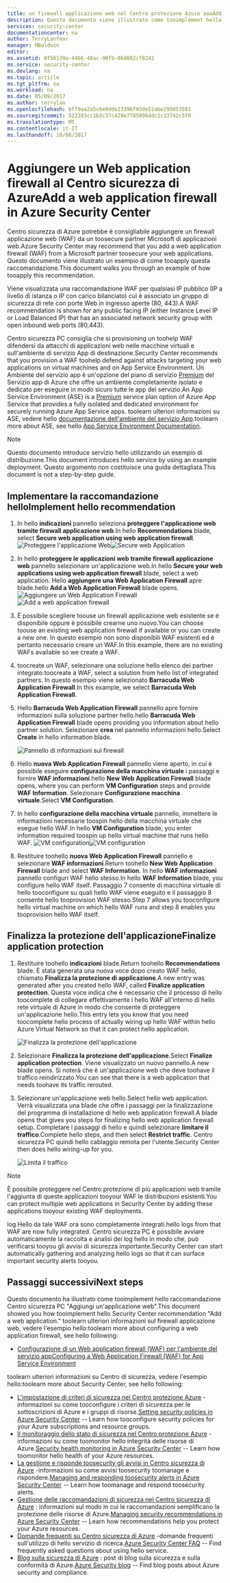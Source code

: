 ```yaml
---
title: un firewall applicazione web nel Centro protezione Azure aaaAdd | Documenti Microsoft
description: Questo documento viene illustrato come tooimplement hello indicazioni Centro sicurezza di Azure * * aggiungere una web application firewall * * e * * finalizzare protezione applicazione * *.
services: security-center
documentationcenter: na
author: TerryLanfear
manager: MBaldwin
editor: 
ms.assetid: 8f56139a-4466-48ac-90fb-86d002cf8242
ms.service: security-center
ms.devlang: na
ms.topic: article
ms.tgt_pltfrm: na
ms.workload: na
ms.date: 05/09/2017
ms.author: terrylan
ms.openlocfilehash: bff0aa2a5c6e0dde23396f93de52abe295053581
ms.sourcegitcommit: 523283cc1b3c37c428e77850964dc1c33742c5f0
ms.translationtype: MT
ms.contentlocale: it-IT
ms.lasthandoff: 10/06/2017
---
```

# <a name="add-a-web-application-firewall-in-azure-security-center"></a><span data-ttu-id="9ac5f-103">Aggiungere un Web application firewall al Centro sicurezza di Azure</span><span class="sxs-lookup"><span data-stu-id="9ac5f-103">Add a web application firewall in Azure Security Center</span></span>
<span data-ttu-id="9ac5f-104">Centro sicurezza di Azure potrebbe è consigliabile aggiungere un firewall applicazione web (WAF) da un toosecure partner Microsoft di applicazioni web.</span><span class="sxs-lookup"><span data-stu-id="9ac5f-104">Azure Security Center may recommend that you add a web application firewall (WAF) from a Microsoft partner toosecure your web applications.</span></span> <span data-ttu-id="9ac5f-105">Questo documento viene illustrato un esempio di come tooapply questa raccomandazione.</span><span class="sxs-lookup"><span data-stu-id="9ac5f-105">This document walks you through an example of how tooapply this recommendation.</span></span>

<span data-ttu-id="9ac5f-106">Viene visualizzata una raccomandazione WAF per qualsiasi IP pubblico (IP a livello di istanza o IP con carico bilanciato) cui è associato un gruppo di sicurezza di rete con porte Web in ingresso aperte (80, 443).</span><span class="sxs-lookup"><span data-stu-id="9ac5f-106">A WAF recommendation is shown for any public facing IP (either Instance Level IP or Load Balanced IP) that has an associated network security group with open inbound web ports (80,443).</span></span>

<span data-ttu-id="9ac5f-107">Centro sicurezza PC consiglia che si provisioning un toohelp WAF difendersi da attacchi di applicazioni web nelle macchine virtuali e sull'ambiente di servizio App di destinazione.</span><span class="sxs-lookup"><span data-stu-id="9ac5f-107">Security Center recommends that you provision a WAF toohelp defend against attacks targeting your web applications on virtual machines and on App Service Environment.</span></span> <span data-ttu-id="9ac5f-108">Un Ambiente del servizio app è un'opzione del piano di servizio [Premium](https://azure.microsoft.com/pricing/details/app-service/) del Servizio app di Azure che offre un ambiente completamente isolato e dedicato per eseguire in modo sicuro tutte le app del servizio.</span><span class="sxs-lookup"><span data-stu-id="9ac5f-108">An App Service Environment (ASE) is a [Premium](https://azure.microsoft.com/pricing/details/app-service/) service plan option of Azure App Service that provides a fully isolated and dedicated environment for securely running Azure App Service apps.</span></span> <span data-ttu-id="9ac5f-109">toolearn ulteriori informazioni su ASE, vedere hello [documentazione dell'ambiente del servizio App](../app-service/app-service-app-service-environments-readme.md).</span><span class="sxs-lookup"><span data-stu-id="9ac5f-109">toolearn more about ASE, see hello [App Service Environment Documentation](../app-service/app-service-app-service-environments-readme.md).</span></span>

> [!NOTE]
> <span data-ttu-id="9ac5f-110">Questo documento introduce servizio hello utilizzando un esempio di distribuzione.</span><span class="sxs-lookup"><span data-stu-id="9ac5f-110">This document introduces hello service by using an example deployment.</span></span>  <span data-ttu-id="9ac5f-111">Questo argomento non costituisce una guida dettagliata.</span><span class="sxs-lookup"><span data-stu-id="9ac5f-111">This document is not a step-by-step guide.</span></span>
>
>

## <a name="implement-hello-recommendation"></a><span data-ttu-id="9ac5f-112">Implementare la raccomandazione hello</span><span class="sxs-lookup"><span data-stu-id="9ac5f-112">Implement hello recommendation</span></span>
1. <span data-ttu-id="9ac5f-113">In hello **indicazioni** pannello seleziona **proteggere l'applicazione web tramite firewall applicazione web**.</span><span class="sxs-lookup"><span data-stu-id="9ac5f-113">In hello **Recommendations** blade, select **Secure web application using web application firewall**.</span></span>
   <span data-ttu-id="9ac5f-114">![Proteggere l'applicazione Web][1]</span><span class="sxs-lookup"><span data-stu-id="9ac5f-114">![Secure web Application][1]</span></span>
2. <span data-ttu-id="9ac5f-115">In hello **proteggere le applicazioni web tramite firewall applicazione web** pannello selezionare un'applicazione web.</span><span class="sxs-lookup"><span data-stu-id="9ac5f-115">In hello **Secure your web applications using web application firewall** blade, select a web application.</span></span> <span data-ttu-id="9ac5f-116">Hello **aggiungere una Web Application Firewall** apre blade.</span><span class="sxs-lookup"><span data-stu-id="9ac5f-116">hello **Add a Web Application Firewall** blade opens.</span></span>
   <span data-ttu-id="9ac5f-117">![Aggiungere un Web Application Firewall][2]</span><span class="sxs-lookup"><span data-stu-id="9ac5f-117">![Add a web application firewall][2]</span></span>
3. <span data-ttu-id="9ac5f-118">È possibile scegliere toouse un firewall applicazione web esistente se è disponibile oppure è possibile crearne uno nuovo.</span><span class="sxs-lookup"><span data-stu-id="9ac5f-118">You can choose toouse an existing web application firewall if available or you can create a new one.</span></span> <span data-ttu-id="9ac5f-119">In questo esempio non sono disponibili WAF esistenti ed è pertanto necessario creare un WAF.</span><span class="sxs-lookup"><span data-stu-id="9ac5f-119">In this example, there are no existing WAFs available so we create a WAF.</span></span>
4. <span data-ttu-id="9ac5f-120">toocreate un WAF, selezionare una soluzione hello elenco dei partner integrato.</span><span class="sxs-lookup"><span data-stu-id="9ac5f-120">toocreate a WAF, select a solution from hello list of integrated partners.</span></span> <span data-ttu-id="9ac5f-121">In questo esempio viene selezionato **Barracuda Web Application Firewall**.</span><span class="sxs-lookup"><span data-stu-id="9ac5f-121">In this example, we select **Barracuda Web Application Firewall**.</span></span>
5. <span data-ttu-id="9ac5f-122">Hello **Barracuda Web Application Firewall** pannello apre fornire informazioni sulla soluzione partner hello.</span><span class="sxs-lookup"><span data-stu-id="9ac5f-122">hello **Barracuda Web Application Firewall** blade opens providing you information about hello partner solution.</span></span> <span data-ttu-id="9ac5f-123">Selezionare **crea** nel pannello informazioni hello.</span><span class="sxs-lookup"><span data-stu-id="9ac5f-123">Select **Create** in hello information blade.</span></span>

   ![Pannello di informazioni sul firewall][3]

6. <span data-ttu-id="9ac5f-125">Hello **nuova Web Application Firewall** pannello viene aperto, in cui è possibile eseguire **configurazione della macchina virtuale** i passaggi e fornire **WAF informazioni**.</span><span class="sxs-lookup"><span data-stu-id="9ac5f-125">hello **New Web Application Firewall** blade opens, where you can perform **VM Configuration** steps and provide **WAF Information**.</span></span> <span data-ttu-id="9ac5f-126">Selezionare **Configurazione macchina virtuale**.</span><span class="sxs-lookup"><span data-stu-id="9ac5f-126">Select **VM Configuration**.</span></span>
7. <span data-ttu-id="9ac5f-127">In hello **configurazione della macchina virtuale** pannello, immettere le informazioni necessarie toospin hello della macchina virtuale che esegue hello WAF.</span><span class="sxs-lookup"><span data-stu-id="9ac5f-127">In hello **VM Configuration** blade, you enter information required toospin up hello virtual machine that runs hello WAF.</span></span>
   <span data-ttu-id="9ac5f-128">![VM configuration][4]</span><span class="sxs-lookup"><span data-stu-id="9ac5f-128">![VM configuration][4]</span></span>
8. <span data-ttu-id="9ac5f-129">Restituire toohello **nuova Web Application Firewall** pannello e selezionare **WAF informazioni**.</span><span class="sxs-lookup"><span data-stu-id="9ac5f-129">Return toohello **New Web Application Firewall** blade and select **WAF Information**.</span></span> <span data-ttu-id="9ac5f-130">In hello **WAF informazioni** pannello configuri WAF hello stesso.</span><span class="sxs-lookup"><span data-stu-id="9ac5f-130">In hello **WAF Information** blade, you configure hello WAF itself.</span></span> <span data-ttu-id="9ac5f-131">Passaggio 7 consente di macchina virtuale di hello tooconfigure su quali hello WAF viene eseguito e il passaggio 8 consente hello tooprovision WAF stesso.</span><span class="sxs-lookup"><span data-stu-id="9ac5f-131">Step 7 allows you tooconfigure hello virtual machine on which hello WAF runs and step 8 enables you tooprovision hello WAF itself.</span></span>

## <a name="finalize-application-protection"></a><span data-ttu-id="9ac5f-132">Finalizza la protezione dell'applicazione</span><span class="sxs-lookup"><span data-stu-id="9ac5f-132">Finalize application protection</span></span>
1. <span data-ttu-id="9ac5f-133">Restituire toohello **indicazioni** blade.</span><span class="sxs-lookup"><span data-stu-id="9ac5f-133">Return toohello **Recommendations** blade.</span></span> <span data-ttu-id="9ac5f-134">È stata generata una nuova voce dopo creato WAF hello, chiamato **Finalizza la protezione di applicazione**.</span><span class="sxs-lookup"><span data-stu-id="9ac5f-134">A new entry was generated after you created hello WAF, called **Finalize application protection**.</span></span> <span data-ttu-id="9ac5f-135">Questa voce indica che è necessario che il processo di hello toocomplete di collegare effettivamente i hello WAF all'interno di hello rete virtuale di Azure in modo che consente di proteggere un'applicazione hello.</span><span class="sxs-lookup"><span data-stu-id="9ac5f-135">This entry lets you know that you need toocomplete hello process of actually wiring up hello WAF within hello Azure Virtual Network so that it can protect hello application.</span></span>

   ![Finalizza la protezione dell'applicazione][5]

2. <span data-ttu-id="9ac5f-137">Selezionare **Finalizza la protezione dell'applicazione**.</span><span class="sxs-lookup"><span data-stu-id="9ac5f-137">Select **Finalize application protection**.</span></span> <span data-ttu-id="9ac5f-138">Viene visualizzato un nuovo pannello.</span><span class="sxs-lookup"><span data-stu-id="9ac5f-138">A new blade opens.</span></span> <span data-ttu-id="9ac5f-139">Si noterà che è un'applicazione web che deve toohave il traffico reindirizzato.</span><span class="sxs-lookup"><span data-stu-id="9ac5f-139">You can see that there is a web application that needs toohave its traffic rerouted.</span></span>
3. <span data-ttu-id="9ac5f-140">Selezionare un'applicazione web hello.</span><span class="sxs-lookup"><span data-stu-id="9ac5f-140">Select hello web application.</span></span> <span data-ttu-id="9ac5f-141">Verrà visualizzata una blade che offre i passaggi per la finalizzazione del programma di installazione di hello web application firewall.</span><span class="sxs-lookup"><span data-stu-id="9ac5f-141">A blade opens that gives you steps for finalizing hello web application firewall setup.</span></span> <span data-ttu-id="9ac5f-142">Completare i passaggi di hello e quindi selezionare **limitare il traffico**.</span><span class="sxs-lookup"><span data-stu-id="9ac5f-142">Complete hello steps, and then select **Restrict traffic**.</span></span> <span data-ttu-id="9ac5f-143">Centro sicurezza PC quindi hello cablaggio remota per l'utente.</span><span class="sxs-lookup"><span data-stu-id="9ac5f-143">Security Center then does hello wiring-up for you.</span></span>

   ![Limita il traffico][6]

> [!NOTE]
> <span data-ttu-id="9ac5f-145">È possibile proteggere nel Centro protezione di più applicazioni web tramite l'aggiunta di queste applicazioni tooyour WAF le distribuzioni esistenti.</span><span class="sxs-lookup"><span data-stu-id="9ac5f-145">You can protect multiple web applications in Security Center by adding these applications tooyour existing WAF deployments.</span></span>
>
>

<span data-ttu-id="9ac5f-146">log Hello da tale WAF ora sono completamente integrati.</span><span class="sxs-lookup"><span data-stu-id="9ac5f-146">hello logs from that WAF are now fully integrated.</span></span> <span data-ttu-id="9ac5f-147">Centro sicurezza PC è possibile avviare automaticamente la raccolta e analisi dei log hello in modo che, può verificarsi tooyou gli avvisi di sicurezza importante.</span><span class="sxs-lookup"><span data-stu-id="9ac5f-147">Security Center can start automatically gathering and analyzing hello logs so that it can surface important security alerts tooyou.</span></span>

## <a name="next-steps"></a><span data-ttu-id="9ac5f-148">Passaggi successivi</span><span class="sxs-lookup"><span data-stu-id="9ac5f-148">Next steps</span></span>
<span data-ttu-id="9ac5f-149">Questo documento ha illustrato come tooimplement hello raccomandazione Centro sicurezza PC "Aggiungi un'applicazione web".</span><span class="sxs-lookup"><span data-stu-id="9ac5f-149">This document showed you how tooimplement hello Security Center recommendation "Add a web application."</span></span> <span data-ttu-id="9ac5f-150">toolearn ulteriori informazioni sul firewall applicazione web, vedere l'esempio hello:</span><span class="sxs-lookup"><span data-stu-id="9ac5f-150">toolearn more about configuring a web application firewall, see hello following:</span></span>

* [<span data-ttu-id="9ac5f-151">Configurazione di un Web application firewall (WAF) per l'ambiente del servizio app</span><span class="sxs-lookup"><span data-stu-id="9ac5f-151">Configuring a Web Application Firewall (WAF) for App Service Environment</span></span>](../app-service-web/app-service-app-service-environment-web-application-firewall.md)

<span data-ttu-id="9ac5f-152">toolearn ulteriori informazioni su Centro di sicurezza, vedere l'esempio hello:</span><span class="sxs-lookup"><span data-stu-id="9ac5f-152">toolearn more about Security Center, see hello following:</span></span>

* <span data-ttu-id="9ac5f-153">[L'impostazione di criteri di sicurezza nel Centro protezione Azure](security-center-policies.md) -informazioni su come tooconfigure i criteri di sicurezza per le sottoscrizioni di Azure e i gruppi di risorse.</span><span class="sxs-lookup"><span data-stu-id="9ac5f-153">[Setting security policies in Azure Security Center](security-center-policies.md) -- Learn how tooconfigure security policies for your Azure subscriptions and resource groups.</span></span>
* <span data-ttu-id="9ac5f-154">[Il monitoraggio dello stato di sicurezza nel Centro protezione Azure](security-center-monitoring.md) -informazioni su come toomonitor hello integrità delle risorse di Azure.</span><span class="sxs-lookup"><span data-stu-id="9ac5f-154">[Security health monitoring in Azure Security Center](security-center-monitoring.md) -- Learn how toomonitor hello health of your Azure resources.</span></span>
* <span data-ttu-id="9ac5f-155">[La gestione e risponde toosecurity gli avvisi in Centro sicurezza di Azure](security-center-managing-and-responding-alerts.md) -informazioni su come avvisi toosecurity toomanage e rispondere.</span><span class="sxs-lookup"><span data-stu-id="9ac5f-155">[Managing and responding toosecurity alerts in Azure Security Center](security-center-managing-and-responding-alerts.md) -- Learn how toomanage and respond toosecurity alerts.</span></span>
* <span data-ttu-id="9ac5f-156">[Gestione delle raccomandazioni di sicurezza nel Centro sicurezza di Azure](security-center-recommendations.md) : informazioni sul modo in cui le raccomandazioni semplificano la protezione delle risorse di Azure.</span><span class="sxs-lookup"><span data-stu-id="9ac5f-156">[Managing security recommendations in Azure Security Center](security-center-recommendations.md) -- Learn how recommendations help you protect your Azure resources.</span></span>
* <span data-ttu-id="9ac5f-157">[Domande frequenti su Centro sicurezza di Azure](security-center-faq.md) -domande frequenti sull'utilizzo di hello servizio di ricerca.</span><span class="sxs-lookup"><span data-stu-id="9ac5f-157">[Azure Security Center FAQ](security-center-faq.md) -- Find frequently asked questions about using hello service.</span></span>
* <span data-ttu-id="9ac5f-158">[Blog sulla sicurezza di Azure](http://blogs.msdn.com/b/azuresecurity/) : post di blog sulla sicurezza e sulla conformità di Azure.</span><span class="sxs-lookup"><span data-stu-id="9ac5f-158">[Azure Security blog](http://blogs.msdn.com/b/azuresecurity/) -- Find blog posts about Azure security and compliance.</span></span>

<!--Image references-->
[1]: ./media/security-center-add-web-application-firewall/secure-web-application.png
[2]:./media/security-center-add-web-application-firewall/add-a-waf.png
[3]: ./media/security-center-add-web-application-firewall/info-blade.png
[4]: ./media/security-center-add-web-application-firewall/select-vm-config.png
[5]: ./media/security-center-add-web-application-firewall/finalize-waf.png
[6]: ./media/security-center-add-web-application-firewall/restrict-traffic.png
